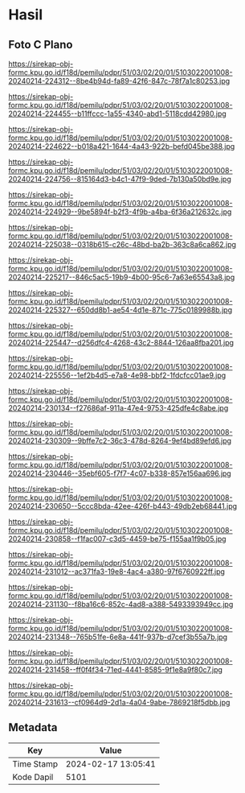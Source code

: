 # Hasil

## Foto C Plano

https://sirekap-obj-formc.kpu.go.id/f18d/pemilu/pdpr/51/03/02/20/01/5103022001008-20240214-224312--8be4b94d-fa89-42f6-847c-78f7a1c80253.jpg

https://sirekap-obj-formc.kpu.go.id/f18d/pemilu/pdpr/51/03/02/20/01/5103022001008-20240214-224455--b11ffccc-1a55-4340-abd1-5118cdd42980.jpg

https://sirekap-obj-formc.kpu.go.id/f18d/pemilu/pdpr/51/03/02/20/01/5103022001008-20240214-224622--b018a421-1644-4a43-922b-befd045be388.jpg

https://sirekap-obj-formc.kpu.go.id/f18d/pemilu/pdpr/51/03/02/20/01/5103022001008-20240214-224756--815164d3-b4c1-47f9-9ded-7b130a50bd9e.jpg

https://sirekap-obj-formc.kpu.go.id/f18d/pemilu/pdpr/51/03/02/20/01/5103022001008-20240214-224929--9be5894f-b2f3-4f9b-a4ba-6f36a212632c.jpg

https://sirekap-obj-formc.kpu.go.id/f18d/pemilu/pdpr/51/03/02/20/01/5103022001008-20240214-225038--0318b615-c26c-48bd-ba2b-363c8a6ca862.jpg

https://sirekap-obj-formc.kpu.go.id/f18d/pemilu/pdpr/51/03/02/20/01/5103022001008-20240214-225217--846c5ac5-19b9-4b00-95c6-7a63e65543a8.jpg

https://sirekap-obj-formc.kpu.go.id/f18d/pemilu/pdpr/51/03/02/20/01/5103022001008-20240214-225327--650dd8b1-ae54-4d1e-871c-775c0189988b.jpg

https://sirekap-obj-formc.kpu.go.id/f18d/pemilu/pdpr/51/03/02/20/01/5103022001008-20240214-225447--d256dfc4-4268-43c2-8844-126aa8fba201.jpg

https://sirekap-obj-formc.kpu.go.id/f18d/pemilu/pdpr/51/03/02/20/01/5103022001008-20240214-225556--1ef2b4d5-e7a8-4e98-bbf2-1fdcfcc01ae9.jpg

https://sirekap-obj-formc.kpu.go.id/f18d/pemilu/pdpr/51/03/02/20/01/5103022001008-20240214-230134--f27686af-911a-47e4-9753-425dfe4c8abe.jpg

https://sirekap-obj-formc.kpu.go.id/f18d/pemilu/pdpr/51/03/02/20/01/5103022001008-20240214-230309--9bffe7c2-36c3-478d-8264-9ef4bd89efd6.jpg

https://sirekap-obj-formc.kpu.go.id/f18d/pemilu/pdpr/51/03/02/20/01/5103022001008-20240214-230446--35ebf605-f7f7-4c07-b338-857e156aa696.jpg

https://sirekap-obj-formc.kpu.go.id/f18d/pemilu/pdpr/51/03/02/20/01/5103022001008-20240214-230650--5ccc8bda-42ee-426f-b443-49db2eb68441.jpg

https://sirekap-obj-formc.kpu.go.id/f18d/pemilu/pdpr/51/03/02/20/01/5103022001008-20240214-230858--f1fac007-c3d5-4459-be75-f155aa1f9b05.jpg

https://sirekap-obj-formc.kpu.go.id/f18d/pemilu/pdpr/51/03/02/20/01/5103022001008-20240214-231012--ac371fa3-19e8-4ac4-a380-97f6760922ff.jpg

https://sirekap-obj-formc.kpu.go.id/f18d/pemilu/pdpr/51/03/02/20/01/5103022001008-20240214-231130--f8ba16c6-852c-4ad8-a388-5493393949cc.jpg

https://sirekap-obj-formc.kpu.go.id/f18d/pemilu/pdpr/51/03/02/20/01/5103022001008-20240214-231348--765b51fe-6e8a-441f-937b-d7cef3b55a7b.jpg

https://sirekap-obj-formc.kpu.go.id/f18d/pemilu/pdpr/51/03/02/20/01/5103022001008-20240214-231458--ff0f4f34-71ed-4441-8585-9f1e8a9f80c7.jpg

https://sirekap-obj-formc.kpu.go.id/f18d/pemilu/pdpr/51/03/02/20/01/5103022001008-20240214-231613--cf0964d9-2d1a-4a04-9abe-7869218f5dbb.jpg


## Metadata

| Key        | Value               |
| ---------- | ------------------- |
| Time Stamp | 2024-02-17 13:05:41 |
| Kode Dapil | 5101                |



